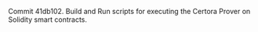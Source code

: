 Commit 41db102.                    Build and Run scripts for executing the Certora Prover on Solidity smart contracts.
